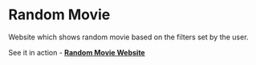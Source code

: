 # Random Movie
Website which shows random movie based on the filters set by the user.

See it in action - **[Random Movie Website](http://random-movie-cris.herokuapp.com/)**
